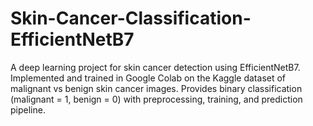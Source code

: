 # Skin-Cancer-Classification-EfficientNetB7
A deep learning project for skin cancer detection using EfficientNetB7. Implemented and trained in Google Colab on the Kaggle dataset of malignant vs benign skin cancer images. Provides binary classification (malignant = 1, benign = 0) with preprocessing, training, and prediction pipeline.
